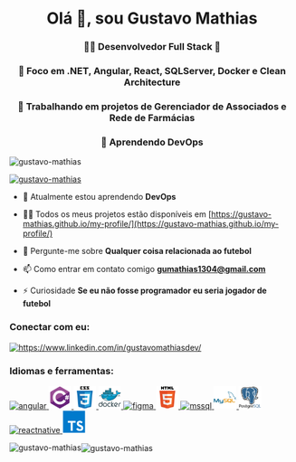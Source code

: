 <h1 align="center">Olá 👋, sou Gustavo Mathias</h1>
<h3 align="center">👨‍💻 Desenvolvedor Full Stack 🚀</h3>
<h3 align="center"> 🚀 Foco em .NET, Angular, React, SQLServer, Docker e Clean Architecture</h3>
<h3 align="center">💼 Trabalhando em projetos de Gerenciador de Associados e Rede de Farmácias</h3>
<h3 align="center">🌱 Aprendendo DevOps</h3>
<p align="left"> <img src="https://komarev.com/ghpvc/?username=gustavo-mathias&label=Profile%20views&color=0e75b6&style=flat" alt="gustavo-mathias" /> </p>

<p align="left"> <a href="https://github.com/ryo-ma/github-profile-trophy"><img src="https://github-profile-trophy.vercel.app/?username=gustavo-mathias" alt="gustavo-mathias" /></a> </p>

- 🌱 Atualmente estou aprendendo **DevOps**

- 👨‍💻 Todos os meus projetos estão disponíveis em [https://gustavo-mathias.github.io/my-profile/](https://gustavo-mathias.github.io/my-profile/)

- 💬 Pergunte-me sobre **Qualquer coisa relacionada ao futebol**

- 📫 Como entrar em contato comigo **gumathias1304@gmail.com**

- ⚡ Curiosidade **Se eu não fosse programador eu seria jogador de futebol**

<h3 align="left">Conectar com eu:</h3>
<p align="left">
<a href="https://linkedin.com/in/https://www.linkedin.com/in/gustavomathiasdev/" target="blank"><img align="center" src="https://raw.githubusercontent.com/rahuldkjain/github-profile-readme-generator/master/src/images/icons/Social/linked-in-alt.svg" alt="https://www.linkedin.com/in/gustavomathiasdev/" height="30" width="40" /></a>
</p>

<h3 align="left">Idiomas e ferramentas:</h3>
<p align="left"> <a href="https://angular.io" target="_blank" rel="noreferrer"> <img src="https://angular.io/assets/images/logos/angular/angular.svg" alt="angular" width="40" height="40"/> </a> <a href="https://www.w3schools.com/cs/" target="_blank" rel="noreferrer"> <img src="https://raw.githubusercontent.com/devicons/devicon/master/icons/csharp/csharp-original.svg" alt="csharp" width="40" height="40"/> </a> <a href="https://www.w3schools.com/css/" target="_blank" rel="noreferrer"> <img src="https://raw.githubusercontent.com/devicons/devicon/master/icons/css3/css3-original-wordmark.svg" alt="css3" width="40" height="40"/> </a> <a href="https://www.docker.com/" target="_blank" rel="noreferrer"> <img src="https://raw.githubusercontent.com/devicons/devicon/master/icons/docker/docker-original-wordmark.svg" alt="docker" width="40" height="40"/> </a> <a href="https://www.figma.com/" target="_blank" rel="noreferrer"> <img src="https://www.vectorlogo.zone/logos/figma/figma-icon.svg" alt="figma" width="40" altura="40"/> </a> <a href="https://www.w3.org/html/" target="_blank" rel="noreferrer"> <img src="https://raw.githubusercontent.com/devicons/devicon/master/icons/html5/html5-original-wordmark.svg" alt="html5" width="40" height="40"/> </a> <a href="https://www.microsoft.com/en-us/sql-server" target="_blank" rel="noreferrer"> <img src="https://www.svgrepo.com/show/303229/microsoft-sql-server-logo.svg" alt="mssql" width="40" height="40"/> </a> <a href="https://www.mysql.com/" target="_blank" rel="noreferrer"> <img src="https://raw.githubusercontent.com/devicons/devicon/master/icons/mysql/mysql-original-wordmark.svg" alt="mysql" width="40" height="40"/> </a> <a href="https://www.postgresql.org" target="_blank" rel="noreferrer"> <img src="https://raw.githubusercontent.com/devicons/devicon/master/icons/postgresql/postgresql-original-wordmark.svg" alt="postgresql" width="40" height="40"/> </a> <a href="https://reactnative.dev/" target="_blank" rel="noreferrer"> <img src="https://reactnative.dev/img/header_logo.svg" alt="reactnative" width="40" height="40"/> </a> <a href="https://www.typescriptlang.org/" target="_blank" rel="noreferrer"> <img src="https://raw.githubusercontent.com/devicons/devicon/master/icons/typescript/typescript-original.svg" alt="typescript" width="40" height="40"/> </a> </p>

<p><img align="left" src="https://github-readme-stats.vercel.app/api/top-langs?username=gustavo-mathias&show_icons=true&locale=en&layout=compact" alt="gustavo-mathias" /></p>

<p> <img align="center" src="https://github-readme-stats.vercel.app/api?username=gustavo-mathias&show_icons=true&locale=en" alt="gustavo-mathias" /></p>
